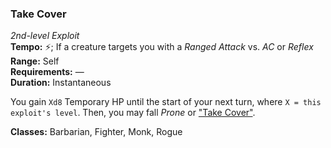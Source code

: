 ### Take Cover
*2nd-level Exploit*  
**Tempo:** ⚡; If a creature targets you with a *Ranged Attack* vs. *AC* or *Reflex*  
**Range:** Self  
**Requirements:** —  
**Duration:** Instantaneous  

You gain `Xd8` Temporary HP until the start of your next turn, where `X = this exploit's level`. Then, you may fall *Prone* or ["Take Cover"][TC].

**Classes:** Barbarian, Fighter, Monk, Rogue

[TC]: ../../Rules/Encounters/Actions/Take%20Cover.md
